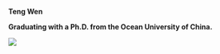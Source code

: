 **Teng Wen**

**Graduating with a Ph.D. from the Ocean University of China.**

![](https://komarev.com/ghpvc/?username=tengwen2018)
